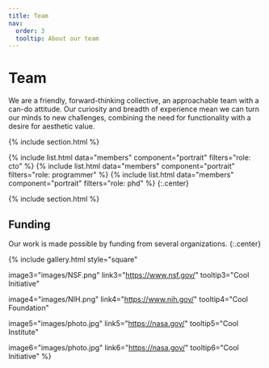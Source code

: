 ```yaml
---
title: Team
nav:
  order: 3
  tooltip: About our team
---
```


# <i class="fas fa-users"></i>Team

We are a friendly, forward-thinking collective, an approachable team with a can-do attitude. Our curiosity and breadth of experience mean we can turn our minds to new challenges, combining the need for functionality with a desire for aesthetic value.


{% include section.html %}

{%
  include list.html
  data="members"
  component="portrait"
  filters="role: cto"
%}
{%
  include list.html
  data="members"
  component="portrait"
  filters="role: programmer"
%}
{%
  include list.html
  data="members"
  component="portrait"
  filters="role: phd"
%}
{:.center}

{% include section.html %}

## Funding

Our work is made possible by funding from several organizations.
{:.center}

{%
  include gallery.html
  style="square"


  image3="images/NSF.png"
  link3="https://www.nsf.gov/"
  tooltip3="Cool Initiative"

  image4="images/NIH.png"
  link4="https://www.nih.gov/"
  tooltip4="Cool Foundation"

  image5="images/photo.jpg"
  link5="https://nasa.gov/"
  tooltip5="Cool Institute"

 image6="images/photo.jpg"
 link6="https://nasa.gov/"
 tooltip6="Cool Initiative"
%}
